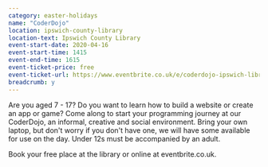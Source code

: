 ```yaml
---
category: easter-holidays
name: "CoderDojo"
location: ipswich-county-library
location-text: Ipswich County Library
event-start-date: 2020-04-16
event-start-time: 1415
event-end-time: 1615
event-ticket-price: free
event-ticket-url: https://www.eventbrite.co.uk/e/coderdojo-ipswich-library-tickets-95219531181
breadcrumb: y
---
```

Are you aged 7 - 17? Do you want to learn how to build a website or create an app or game? Come along to start your programming journey at our CoderDojo, an informal, creative and social environment. Bring your own laptop, but don't worry if you don't have one, we will have some available for use on the day.
Under 12s must be accompanied by an adult.

Book your free place at the library or online at eventbrite.co.uk.
